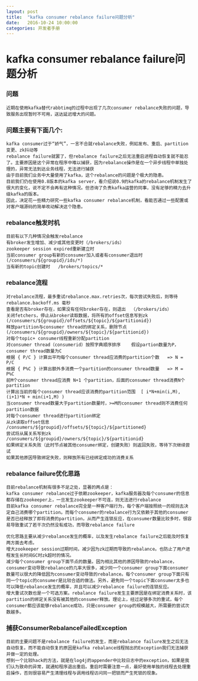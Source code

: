 ```yaml
---
layout: post
title:  "kafka consumer rebalance failure问题分析"
date:   2016-10-24 10:00:00
categories: 开发者手册
---
```


# kafka consumer rebalance failure问题分析

### 问题
	近期在使用kafka替代rabbtimq的过程中出现了几次consumer rebalance失败的问题，导致服务出现暂时不可用，送达延迟增大的问题。

### 问题主要有下面几个:
	kafka consumer过于“娇气”，一言不合就rebalance失败，例如发布、重启、partition变更、zk抖动等
	rebalance failure就罢了，但rebalance failure之后无法重启进程自动恢复就不能忍了。主要原因是这个异常在程序中难以捕获，因为rebalance操作是在一个异步线程中单独处理的，异常无法到达业务线程，无法进行捕获
	由于目前我们业务中大量使用了kafka，这个rebalance的问题是个极大的隐患。
	目前我们仍在使用0.8版本的kafka server，看介绍说0.9的kafka的rebalance机制发生了很大的变化，说不定不会再有这种情况。但咨询了负责kafka运营的同事，没有足够的精力去升级kafka的版本。
	因此，决定花一些精力研究一些kafka consumer rebalance机制，看能否通过一些配置或对客户端源码的简单改动解决这个隐患。

### rebalance触发时机
	目前有以下几种情况会触发rebalance
	有broker发生增加、减少或其他变更时（/brokers/ids）
	zookeeper session expired重新建立时
	当前consumer group有新的consumer加入或者有consumer退出时   (/consumers/${groupid}/ids/*)
	当有新的topic创建时   /brokers/topics/*

### rebalance流程
	对rebalance流程，最多重试rebalance.max.retries次，每次尝试失败后，则等待rebalance.backoff.ms 毫秒
	查看是否有broker存在，如果没有任何broker存在，则退出  （/brokers/ids）
	关闭fetchers，停止从broker读取数据，将所有的offset信息写到zk   (/consumers/${groupid}/offsets/${topic}/${partitionid})
	释放partition与consumer thread的绑定关系，删除节点 (/consumers/${groupid}/owners/${topic}/${partitionid})
	对每个topic+ consumer线程重新分配partition
	对consumer thread（consumerid）按照字典顺序排序    假设partion数量为P， consumer thread数量为C
	根据 { P/C } 计算出平均每个consumer thread应消费的partition个数   => N = P/C
	根据 { P%C } 计算出额外多消费一个partition的consumer thread数量   => M = P%C
	前M个consumer thread应消费 N+1 个partition，后面的consumer thread消费N个partition
	计算出当前的每个consumer thread应该消费的partition范围  [ i*N+min(i,M), (i+1)*N + min(i+1,M) )
	当consumer thread数量大于partition数量时，>=M的consumer thread则不消费任何partition数据
	对每个consumer thread进行partition绑定
	从zk读取offset信息    /consumers/${groupid}/offsets/${topic}/${partitioned}
	尝试将从属关系写到zk  /consumers/${groupid}/owners/${topic}/${partitionid}
	如果绑定关系失败（此时节点被其他consumer绑定，创建失败）则返回失败，等待下次继续尝试
	如果其他原因导致绑定失败，则释放所有已经绑定成功的消费关系

### rebalance failure优化思路
	目前rebalance机制有很多不足之处，显著的两点是：
	kafka consumer rebalance过于依赖zookeeper，kafka服务器及每个consumer的信息都存储在zookeeper上，一旦发生zookeeper不可连，则无法进行rebalance
	目前kafka consumer rebalance完全是一种客户端行为，每个客户端按照统一的规则去决定自己消费哪个partition。而每个consumer的rebalance行为又依赖于其他的consumer是否已经释放了即将消费的partition，从而产生连锁反应，在consumer数量比较多时，很容易导致重试了若干次仍然没有成功，而导致rebalance failure

	优化思路主要从减少rebalance发生的概率，以及发生rebalance failure之后能及时恢复两方面去考虑。
	增大zookeeper session过期时间，减少因为zk过期而导致的rebalance。也防止了用户进程发生长时间GC时zk超时的情况。
	减少每个consumer group下面节点的数量。因为相比其他的原因导致的rebalance，consumer变动导致rebalance的几率大很多，减少同一个consumer group下面consumer数量可以很大的降低因为consumer变动导致的rebalance。每个consumer group下面只有同一个topic的consumer是比较合适的做法。另外，避免同一个topic下面consumer太多也可以降低rebalance发生的概率，并且可以减少rebalance failure的连锁反应。
	增大重试次数也是一个可选方案。rebalance failure发生主要原因是在绑定消费关系时，该partition的绑定关系没有被其他的consumer释放。理论上，经过足够多次的重试，每个consumer都应该能够rebalance成功，只是consumer group的规模越大，所需要的尝试次数越多。

### 捕获ConsumerRebalanceFailedException
	目前的主要问题不是rebalance failure的发生，而是rebalance failure发生之后无法自动恢复。而不能自动恢复的原因是kafka rebalance线程抛出的Exception我们无法捕获并做一定的处理。
	想到一个比较hack的方法，就是在log4j的appender中比较日志中的exception，如果是我们认为致命的异常，就通知程序退出重启。重启时需要注意一点，最好使用单独的线程去处理重启操作，否则很容易产生清理线程与调用线程访问同一把锁而产生死锁的现象。
